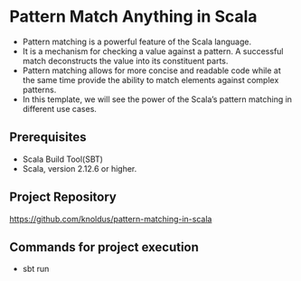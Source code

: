 # Pattern Match Anything in Scala

- Pattern matching is a powerful feature of the Scala language. 
- It is a mechanism for checking a value against a pattern. A successful match deconstructs the value into its constituent parts. 
- Pattern matching allows for more concise and readable code while at the same time provide the ability to match elements against complex patterns.
- In this template, we will see the power of the Scala’s pattern matching in different use cases. 

## Prerequisites

- Scala Build Tool(SBT)
- Scala, version 2.12.6 or higher.

## Project Repository

https://github.com/knoldus/pattern-matching-in-scala

## Commands for project execution

- sbt run 
